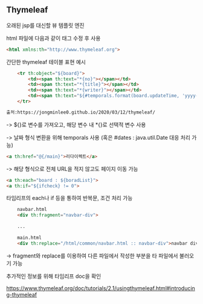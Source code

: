 
Thymeleaf
---

오래된 jsp를 대신할 뷰 템플릿 엔진

html 파일에 다음과 같이 태그 수정 후 사용

```html
<html xmlns:th="http://www.thymeleaf.org">
```

간단한 thymeleaf 테이블 표현 예시
```html
    <tr th:object="${board}">
        <td><span th:text="*{no}"></span></td>
        <td><span th:text="*{title}"></span></td>
        <td><span th:text="*{writer}"></span></td>
        <td><span th:text="${#temporals.format(board.updateTime, 'yyyy-MM-dd HH:mm')}"></span></td>
    </tr>

출처:https://jongminlee0.github.io/2020/03/12/thymeleaf/
```
-> ${}로 변수를 가져오고, 해당 변수 내 *{}로 선택적 변수 사용

-> 날짜 형식 변환을 위해 temporals 사용 (혹은 #dates : java.util.Date 대응 처리 가능)


```html
<a th:href="@{/main}">리다이렉트</a>
```
-> 해당 형식으로 전체 URL을 적지 않고도 페이지 이동 가능



```html
<a th:each="board : ${boradList}">
<a th:if="${ifcheck} != 0">
```

타임리프의 each나 if 등을 통하여 반복문, 조건 처리 가능



```html
    navbar.html
    <div th:fragment="navbar-div">
    
    ...
        
    main.html
    <div th:replace="/html/common/navbar.html :: navbar-div">navbar div</div>

```

-> fragment와 replace를 이용하여 다른 파일에서 작성한 부분을 타 파일에서 불러오기 가능


추가적인 정보를 위해 타임리프 doc을 확인

https://www.thymeleaf.org/doc/tutorials/2.1/usingthymeleaf.html#introducing-thymeleaf